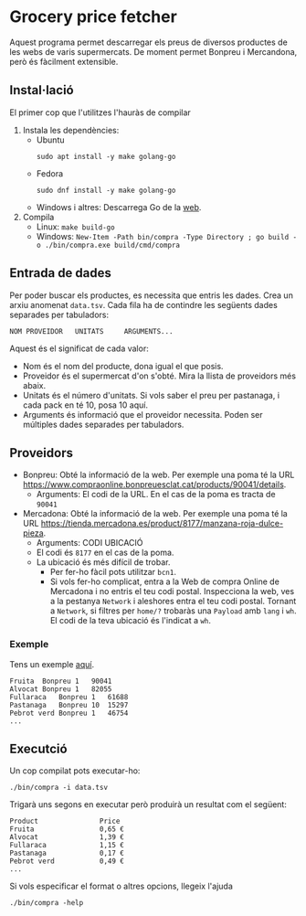 # Grocery price fetcher

Aquest programa permet descarregar els preus de diversos productes de les webs de varis supermercats.
De moment permet Bonpreu i Mercandona, però és fàcilment extensible.

## Instal·lació
El primer cop que l'utilitzes l'hauràs de compilar

1. Instala les dependències:
   - Ubuntu
     ```
     sudo apt install -y make golang-go
     ```
   - Fedora
     ```
     sudo dnf install -y make golang-go
     ```
   - Windows i altres: Descarrega Go de la [web](https://go.dev/dl/).
2. Compila
   - Linux: `make build-go`
   - Windows: `New-Item -Path bin/compra -Type Directory ; go build -o ./bin/compra.exe build/cmd/compra`

## Entrada de dades
Per poder buscar els productes, es necessita que entris les dades. Crea un arxiu anomenat `data.tsv`.
Cada fila ha de contindre les següents dades separades per tabuladors:
```
NOM	PROVEIDOR	UNITATS		ARGUMENTS...
```
Aquest és el significat de cada valor:
- Nom és el nom del producte, dona igual el que posis.
- Proveidor és el supermercat d'on s'obté. Mira la llista de proveidors més abaix.
- Unitats és el número d'unitats. Si vols saber el preu per pastanaga, i cada pack en té 10, posa 10 aquí.
- Arguments és informació que el proveidor necessita. Poden ser múltiples dades separades per tabuladors.

## Proveidors

- Bonpreu: Obté la informació de la web. Per exemple una poma té la URL https://www.compraonline.bonpreuesclat.cat/products/90041/details.
    - Arguments: El codi de la URL. En el cas de la poma es tracta de `90041`
- Mercadona: Obté la informació de la web. Per exemple una poma té la URL https://tienda.mercadona.es/product/8177/manzana-roja-dulce-pieza.
    - Arguments: CODI	UBICACIÓ
    - El codi és `8177` en el cas de la poma.
    - La ubicació és més difícil de trobar. 
       - Per fer-ho fàcil pots utilitzar `bcn1`.
       - Si vols fer-ho complicat, entra a la Web de compra Online de Mercadona i no entris el teu codi postal. Inspecciona la web, ves a la pestanya `Network` i aleshores entra el teu codi postal. Tornant a `Network`, si filtres per `home/?` trobaràs una `Payload` amb `lang` i `wh`. El codi de la teva ubicació és l'indicat a `wh`.

### Exemple
Tens un exemple [aquí](./end-to-end/example.tsv).
```tsv
Fruita	Bonpreu	1	90041
Alvocat	Bonpreu	1	82055
Fullaraca	Bonpreu	1	61688
Pastanaga	Bonpreu	10	15297
Pebrot verd	Bonpreu	1	46754
...
```

## Executció
Un cop compilat pots executar-ho:
```
./bin/compra -i data.tsv
```
Trigarà uns segons en executar però produirà un resultat com el següent:
```tsv
Product               Price
Fruita                0,65 €
Alvocat               1,39 €
Fullaraca             1,15 €
Pastanaga             0,17 €
Pebrot verd           0,49 €
...
```

Si vols especificar el format o altres opcions, llegeix l'ajuda
```
./bin/compra -help
```

